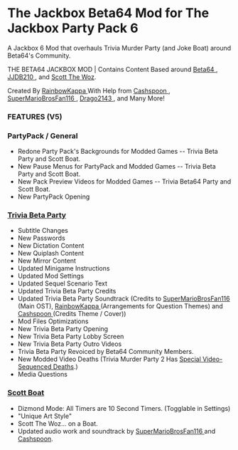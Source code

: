 # The Jackbox Beta64 Mod for The Jackbox Party Pack 6
A Jackbox 6 Mod that overhauls Trivia Murder Party (and Joke Boat) around Beta64's Community.

THE BETA64 JACKBOX MOD | Contains Content Based around [Beta64 ](https://www.twitch.tv/beta64) , [JJDB210 ](https://www.twitch.tv/jjdb210), and [Scott The Woz](https://www.youtube.com/scottthewoz).

Created By [RainbowKappa ](https://www.youtube.com/rainbowkappa) With Help from [Cashspoon ](https://www.youtube.com/channel/UCmEIenKMXfXL9CLx43zDwcA), [SuperMarioBrosFan116 ](https://cdn.discordapp.com/attachments/1017209328517787688/1128425732285136967/image.png), [Drago2143 ](https://www.youtube.com/channel/UC3Hn_HgWwfCX5nsUNtC8ltg), and Many More!

### FEATURES (V5)

### PartyPack / General 
 - Redone Party Pack's Backgrounds for Modded Games  -- Trivia Beta Party and Scott Boat.
 - New Pause Menus for PartyPack and Modded Games -- Trivia Beta Party and Scott Boat.
 - New Pack Preview Videos for Modded Games -- Trivia Beta64 Party and Scott Boat.
 - New PartyPack Opening

### [Trivia Beta Party](http://triviabetaparty.kappabox.live)
 - Subtitle Changes
 - New Passwords
 - New Dictation Content
 - New Quiplash Content
 - New Mirror Content
 - Updated Minigame Instructions
 - Updated Mod Settings
 - Updated Sequel Scenario Text
 - Updated Trivia Beta Party Credits
 - Updated Trivia Beta Party Soundtrack (Credits to [SuperMarioBrosFan116 ](https://cdn.discordapp.com/attachments/1017209328517787688/1128425732285136967/image.png)(Main OST), [RainbowKappa ](https://cdn.discordapp.com/attachments/1112941584145731606/1129786477946093678/Screenshot_2023-07-15_094754.png)(Arrangements for Question Themes) and [Cashspoon ](https://www.youtube.com/channel/UCmEIenKMXfXL9CLx43zDwcA)(Credits Theme / Cover))
 - Mod Files Optimizations
 - New Trivia Beta Party Opening 
 - New Trivia Beta Party Lobby Screen
 - New Trivia Beta Party Outro Videos
 - Trivia Beta Party Revoiced by Beta64 Community Members.
 - New Modded Video Deaths (Trivia Murder Party 2 Has [Special Video-Sequenced Deaths](https://www.youtube.com/watch?v=7MfD7ezGLLQ&pp=ygUgdmlkZW8gZGVhdGhzIHRyaXZpYSBtdXJkZXIgcGFydHk%3D).)
 - Media Questions

### [Scott Boat](http://scottboat.kappabox.live/)
 - Dizmond Mode: All Timers are 10 Second Timers. (Togglable in Settings)
 - "Unique Art Style"
 - Scott The Woz... on a Boat.
 - Updated audio work and soundtrack by [SuperMarioBrosFan116 ](https://cdn.discordapp.com/attachments/1017209328517787688/1128425732285136967/image.png)and [Cashspoon](https://www.youtube.com/channel/UCmEIenKMXfXL9CLx43zDwcA).
